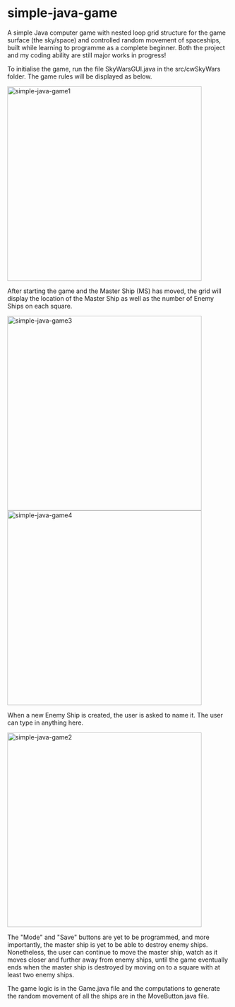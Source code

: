 # simple-java-game

A simple Java computer game with nested loop grid structure for the game surface (the sky/space) and controlled random movement of spaceships, built while learning to programme as a complete beginner. Both the project and my coding ability are still major works in progress!

To initialise the game, run the file SkyWarsGUI.java in the src/cwSkyWars folder. The game rules will be displayed as below.

<img width="440" alt="simple-java-game1" src="https://user-images.githubusercontent.com/74419106/136781642-33d68df5-e472-4812-8ab9-121f52feba27.png">

After starting the game and the Master Ship (MS) has moved, the grid will display the location of the Master Ship as well as the number of Enemy Ships on each square.

<img width="440" alt="simple-java-game3" src="https://user-images.githubusercontent.com/74419106/136769023-5738df62-c05c-4da1-b4a6-64e191965707.png">

<img width="440" alt="simple-java-game4" src="https://user-images.githubusercontent.com/74419106/136769053-28d3222e-2731-4539-88e9-fcced3694a5d.png">

When a new Enemy Ship is created, the user is asked to name it. The user can type in anything here.

<img width="440" alt="simple-java-game2" src="https://user-images.githubusercontent.com/74419106/136769379-27f11556-5455-4c25-be82-f5e53ab178ae.png">

The "Mode" and "Save" buttons are yet to be programmed, and more importantly, the master ship is yet to be able to destroy enemy ships. Nonetheless, the user can continue to move the master ship, watch as it moves closer and further away from enemy ships, until the game eventually ends when the master ship is destroyed by moving on to a square with at least two enemy ships.

The game logic is in the Game.java file and the computations to generate the random movement of all the ships are in the MoveButton.java file.
